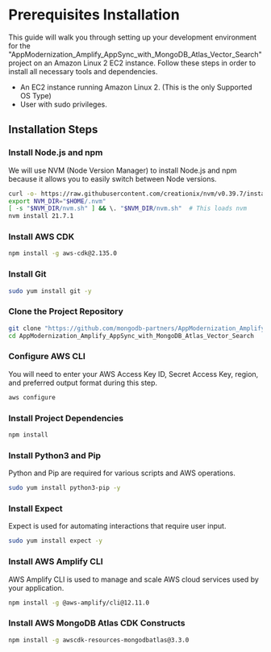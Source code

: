 # Prerequisites Installation

This guide will walk you through setting up your development environment for the "AppModernization_Amplify_AppSync_with_MongoDB_Atlas_Vector_Search" project on an Amazon Linux 2 EC2 instance. Follow these steps in order to install all necessary tools and dependencies.
- An EC2 instance running Amazon Linux 2. (This is the only Supported OS Type)
- User with sudo privileges.

## Installation Steps

### Install Node.js and npm

We will use NVM (Node Version Manager) to install Node.js and npm because it allows you to easily switch between Node versions.

```bash
curl -o- https://raw.githubusercontent.com/creationix/nvm/v0.39.7/install.sh | bash
export NVM_DIR="$HOME/.nvm"
[ -s "$NVM_DIR/nvm.sh" ] && \. "$NVM_DIR/nvm.sh"  # This loads nvm
nvm install 21.7.1
```

### Install AWS CDK

```bash
npm install -g aws-cdk@2.135.0
```

### Install Git

```bash
sudo yum install git -y
```

### Clone the Project Repository

```bash
git clone "https://github.com/mongodb-partners/AppModernization_Amplify_AppSync_with_MongoDB_Atlas_Vector_Search.git"
cd AppModernization_Amplify_AppSync_with_MongoDB_Atlas_Vector_Search
```

### Configure AWS CLI

You will need to enter your AWS Access Key ID, Secret Access Key, region, and preferred output format during this step.

```bash
aws configure
```

### Install Project Dependencies

```bash
npm install
```

### Install Python3 and Pip

Python and Pip are required for various scripts and AWS operations.

```bash
sudo yum install python3-pip -y
```

### Install Expect

Expect is used for automating interactions that require user input.

```bash
sudo yum install expect -y
```

### Install AWS Amplify CLI

AWS Amplify CLI is used to manage and scale AWS cloud services used by your application.

```bash
npm install -g @aws-amplify/cli@12.11.0
```

### Install AWS MongoDB Atlas CDK Constructs

```bash
npm install -g awscdk-resources-mongodbatlas@3.3.0
```